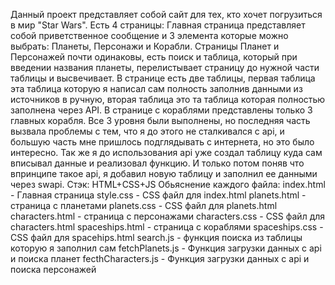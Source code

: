 Данный проект представляет собой сайт для тех, кто хочет погрузиться в мир "Star Wars". Есть 4 страницы: Главная страница представляет собой приветственное сообщение и 3 элемента которые можно выбрать: Планеты, Персонажи и Корабли. Страницы Планет и Персонажей почти одинаковы, есть поиск и таблица, который при введении названия планеты, перелистывает страницу до нужной части таблицы и высвечивает. В странице есть две таблицы, первая таблица эта таблица которую я написал сам полность заполнив данными из источников в ручную, вторая таблица это та таблица которая полностью заполнена через API. В странице с кораблями представлены только 3 главных корабля.
Все 3 уровня были выполнены, но последняя часть вызвала проблемы с тем, что я до этого не сталкивался с api, и большую часть мне пришлось подглядывать с интернета, но это было интересно. Так же я до использования api уже создал таблицу куда сам вписывал данные и реализовал функцию. И только потом поняв что впринципе такое api, я добавил новую таблицу и заполнил ее данными через swapi.
Стэк: HTML+CSS+JS
Обьяснение каждого файла:
index.html - Главная страница
style.css - CSS файл для index.html
planets.html - страница с планетами
planets.css - CSS файл для planets.html
characters.html - страница с персонажами
characters.css - CSS файл для characters.html
spaceships.html - страница с кораблями
spaceships.css - CSS файл для spacehips.html
search.js - функция поиска из таблицы которую я заполнил сам
fetchPlanets.js - Функция загрузки данных с api и поиска планет
fecthCharacters.js - Функция загрузки данных с api и поиска персонажей
